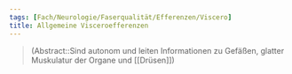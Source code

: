 ```yaml
---
tags: [Fach/Neurologie/Faserqualität/Efferenzen/Viscero]
title: Allgemeine Visceroefferenzen
---
```

> (Abstract::Sind autonom und leiten Informationen zu Gefäßen, glatter Muskulatur der Organe und [[Drüsen]])